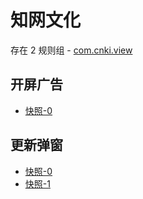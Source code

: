 # 知网文化

存在 2 规则组 - [com.cnki.view](/src/apps/com.cnki.view.ts)

## 开屏广告

- [快照-0](https://gkd-kit.songe.li/import/12755696)

## 更新弹窗

- [快照-0](https://gkd-kit.songe.li/import/12755689)
- [快照-1](https://gkd-kit.songe.li/import/12755700)
